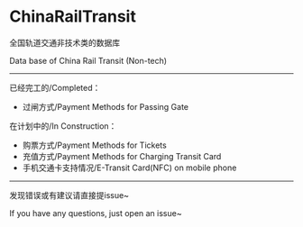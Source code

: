 # ChinaRailTransit
全国轨道交通非技术类的数据库

Data base of China Rail Transit (Non-tech)

---
已经完工的/Completed：
- 过闸方式/Payment Methods for Passing Gate

在计划中的/In Construction：
- 购票方式/Payment Methods for Tickets
- 充值方式/Payment Methods for Charging Transit Card
- 手机交通卡支持情况/E-Transit Card(NFC) on mobile phone

---
发现错误或有建议请直接提issue~

If you have any questions, just open an issue~
